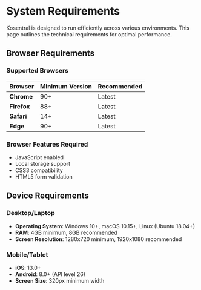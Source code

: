 # System Requirements

Kosentral is designed to run efficiently across various environments. This page outlines the technical requirements for optimal performance.

## Browser Requirements

### Supported Browsers

| Browser | Minimum Version | Recommended |
|---------|----------------|-------------|
| **Chrome** | 90+ | Latest |
| **Firefox** | 88+ | Latest |
| **Safari** | 14+ | Latest |
| **Edge** | 90+ | Latest |

### Browser Features Required

- JavaScript enabled
- Local storage support
- CSS3 compatibility
- HTML5 form validation

## Device Requirements

### Desktop/Laptop
- **Operating System**: Windows 10+, macOS 10.15+, Linux (Ubuntu 18.04+)
- **RAM**: 4GB minimum, 8GB recommended
- **Screen Resolution**: 1280x720 minimum, 1920x1080 recommended

### Mobile/Tablet
- **iOS**: 13.0+ 
- **Android**: 8.0+ (API level 26)
- **Screen Size**: 320px minimum width


